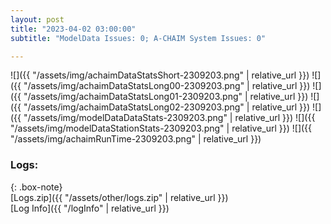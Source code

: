 ```yaml
---
layout: post
title: "2023-04-02 03:00:00"
subtitle: "ModelData Issues: 0; A-CHAIM System Issues: 0"

---
```


![]({{ "/assets/img/achaimDataStatsShort-2309203.png" | relative_url }})
![]({{ "/assets/img/achaimDataStatsLong00-2309203.png" | relative_url }})
![]({{ "/assets/img/achaimDataStatsLong01-2309203.png" | relative_url }})
![]({{ "/assets/img/achaimDataStatsLong02-2309203.png" | relative_url }})
![]({{ "/assets/img/modelDataDataStats-2309203.png" | relative_url }})
![]({{ "/assets/img/modelDataStationStats-2309203.png" | relative_url }})
![]({{ "/assets/img/achaimRunTime-2309203.png" | relative_url }})





### Logs:  
  
{: .box-note}  
[Logs.zip]({{ "/assets/other/logs.zip" | relative_url }})  
[Log Info]({{ "/logInfo" | relative_url }})  
